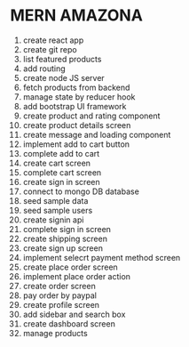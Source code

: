 # MERN AMAZONA

1. create react app
2. create git repo
3. list featured products
4. add routing
5. create node JS server
6. fetch products from backend
7. manage state by reducer hook
8. add bootstrap UI framework
9. create product and rating component
10. create product details screen
11. create message and loading component
12. implement add to cart button
13. complete add to cart
14. create cart screen
15. complete cart screen
16. create sign in screen
17. connect to mongo DB database
18. seed sample data
19. seed sample users
20. create signin api
21. complete sign in screen
22. create shipping screen
23. create sign up screen
24. implement selecrt payment method screen
25. create place order screen
26. implement place order action
27. create order screen
28. pay order by paypal
29. create profile screen
30. add sidebar and search box
31. create dashboard screen
32. manage products
